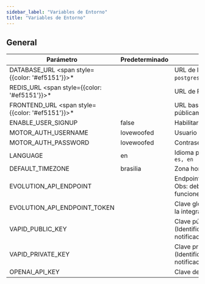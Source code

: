 ```yaml
---
sidebar_label: "Variables de Entorno"
title: "Variables de Entorno"
---
```


## General

| Parámetro | Predeterminado | Descripción |
| ------ | ------ | ------ |
| DATABASE_URL <span style={{color: '#ef5151'}}>\*</span> |  | URL de la base de datos (ej: `postgres://pg_username:pg_password@pg_host:pg_port/db_name`) |
| REDIS_URL <span style={{color: '#ef5151'}}>\*</span> |  | URL de Redis (ej: `redis://:redis_password@redis_host:6379/0`) |
| FRONTEND_URL <span style={{color: '#ef5151'}}>\*</span> |  | URL base de la aplicación. Debe ser una URL accesible públicamente (ej: `https://app.woofedcrm.com`) |
| ENABLE_USER_SIGNUP | false | Habilitar registros de nuevos usuarios. |
| MOTOR_AUTH_USERNAME | lovewoofed | Usuario de acceso al administrador del motor |
| MOTOR_AUTH_PASSWORD | lovewoofed | Contraseña de acceso al administrador del motor |
| LANGUAGE  | en | Idioma predeterminado de la aplicación, disponibles: `pt-BR, es, en` |
| DEFAULT_TIMEZONE  | brasilia | Zona horaria predeterminada de la aplicación |
| EVOLUTION_API_ENDPOINT  |  | Endpoint de EvolutionAPI (ej: `https://evolution-api.com/`). Obs: debe configurarse para que la integración con WhatsApp funcione correctamente. |
| EVOLUTION_API_ENDPOINT_TOKEN  |  | Clave global de EvolutionAPI. Obs: debe configurarse para que la integración con WhatsApp funcione correctamente. |
| VAPID_PUBLIC_KEY  |  | Clave pública utilizada para la autenticación VAPID (Identificación Voluntaria del Servidor de Aplicaciones) en las notificaciones push web |
| VAPID_PRIVATE_KEY  |  | Clave privada utilizada para la autenticación VAPID (Identificación Voluntaria del Servidor de Aplicaciones) en las notificaciones push web |
| OPENAI_API_KEY  |  | Clave de API para autenticar las integraciones de OpenAI |
